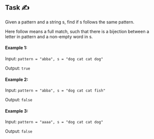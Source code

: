 ## Task ✍
Given a pattern and a string s, find if s follows the same pattern.

Here follow means a full match, such that there is a bijection between a letter in pattern and a non-empty word in s.

#### Example 1:
Input: ```pattern = "abba", s = "dog cat cat dog"```

Output: ```true```

#### Example 2:
Input: ```pattern = "abba", s = "dog cat cat fish"```

Output: ```false```

#### Example 3:
Input: ```pattern = "aaaa", s = "dog cat cat dog"```

Output: ```false```
